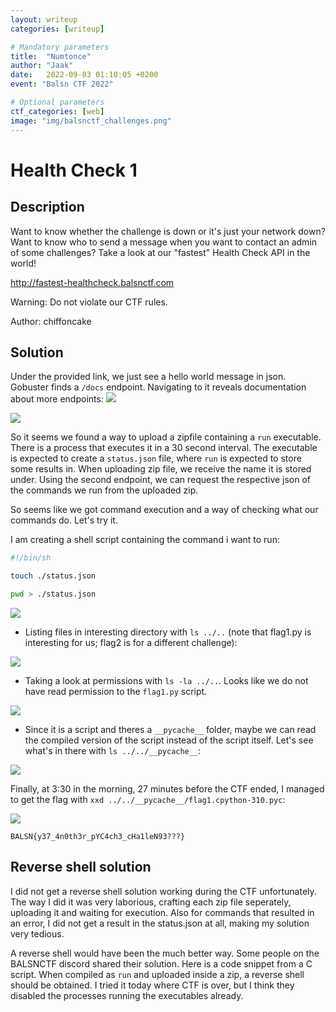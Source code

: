 ```yaml
---
layout: writeup
categories: [writeup]

# Mandatory parameters
title:  "Numtonce"
author: "Jaak"
date:   2022-09-03 01:10:05 +0200
event: "Balsn CTF 2022"

# Optional parameters
ctf_categories: [web]
image: "img/balsnctf_challenges.png"
---
```


# Health Check 1

## Description

Want to know whether the challenge is down or it's just your network down? Want to know who to send a message when you want to contact an admin of some challenges? Take a look at our "fastest" Health Check API in the world!

http://fastest-healthcheck.balsnctf.com

Warning: Do not violate our CTF rules.

Author: chiffoncake

## Solution

Under the provided link, we just see a hello world message in json.
Gobuster finds a `/docs` endpoint. Navigating to it reveals documentation about more endpoints:
![](https://hedgedoc.pwned.lu/uploads/5c8e9fe6-3229-4afc-ae47-dd7797f38bb2.png)

![](https://hedgedoc.pwned.lu/uploads/3f4ef5d1-1414-4415-83f0-3f5312e688f1.png)

So it seems we found a way to upload a zipfile containing a `run` executable. There is a process that executes it in a 30 second interval. The executable is expected to create a `status.json` file, where `run` is expected to store some results in. When uploading zip file, we receive the name it is stored under. Using the second endpoint, we can request the respective json of the commands we run from the uploaded zip. 

So seems like we got command execution and a way of checking what our commands do. Let's try it.

I am creating a shell script containing the command i want to run:

```sh
#!/bin/sh

touch ./status.json

pwd > ./status.json

```

![](https://hedgedoc.pwned.lu/uploads/7835c431-d4e3-4eac-9e73-11ca03ff0e82.png)

- Listing files in interesting directory with `ls ../..` (note that flag1.py is interesting for us; flag2 is for a different challenge):

![](https://hedgedoc.pwned.lu/uploads/01a4938c-29ea-4067-aa0c-b1bd06c8bdb5.png)

- Taking a look at permissions with `ls -la ../..`. Looks like we do not have read permission to the `flag1.py` script.

![](https://hedgedoc.pwned.lu/uploads/ab14b439-b928-437e-9053-57267b1e687c.png)

- Since it is a script and theres a `__pycache__` folder, maybe we can read the compiled version of the script instead of the script itself. Let's see what's in there with `ls ../../__pycache__`:

![](https://hedgedoc.pwned.lu/uploads/bc847a58-2ef1-4fd4-a942-01f9f1e7a6c8.png)

Finally, at 3:30 in the morning, 27 minutes before the CTF ended, I managed to get the flag with `xxd ../../__pycache__/flag1.cpython-310.pyc`:

![](https://hedgedoc.pwned.lu/uploads/9f2eb19e-6fb1-4521-a811-e89cf7176e17.png)

`BALSN{y37_4n0th3r_pYC4ch3_cHa1leN93???}`

## Reverse shell solution

I did not get a reverse shell solution working during the CTF unfortunately. The way I did it was very laborious, crafting each zip file seperately, uploading it and waiting for execution. Also for commands that resulted in an error, I did not get a result in the status.json at all, making my solution very tedious.

A reverse shell would have been the much better way. Some people on the BALSNCTF discord shared their solution. Here is a code snippet from a C script. When compiled as `run` and uploaded inside a zip, a reverse shell should be obtained. I tried it today where CTF is over, but I think they disabled the processes running the executables already.